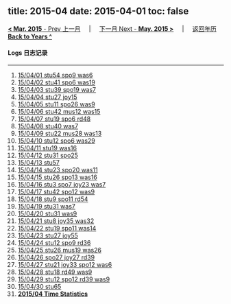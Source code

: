 title: 2015-04
date: 2015-04-01
toc: false
---
[**< Mar. 2015** - Prev 上一月](/lifelogs/2015/03/index.html) &nbsp; &nbsp; | &nbsp; &nbsp; [下一月 Next - **May. 2015 >**](/lifelogs/2015/05/index.html) &nbsp; &nbsp; |  &nbsp; &nbsp; [返回年历 **Back to Years ^**](/pages/lifelogs/)
<br/>
#### Logs 日志记录
---
1. [15/04/01 stu54 spo9 was6](/lifelogs/2015/04/d01.html)
2. [15/04/02 stu41 spo6 was19](/lifelogs/2015/04/d02.html)
3. [15/04/03 stu39 spo19 was7](/lifelogs/2015/04/d03.html)
4. [15/04/04 stu27 joy15](/lifelogs/2015/04/d04.html)
5. [15/04/05 stu11 spo26 was9](/lifelogs/2015/04/d05.html)
6. [15/04/06 stu42 mus12 was15](/lifelogs/2015/04/d06.html)
7. [15/04/07 stu19 spo6 rd48](/lifelogs/2015/04/d07.html)
8. [15/04/08 stu40 was7](/lifelogs/2015/04/d08.html)
9. [15/04/09 stu22 mus28 was13](/lifelogs/2015/04/d09.html)
10. [15/04/10 stu12 spo6 was29](/lifelogs/2015/04/d10.html)
11. [15/04/11 stu19 was16](/lifelogs/2015/04/d11.html)
12. [15/04/12 stu31 spo25](/lifelogs/2015/04/d12.html)
13. [15/04/13 stu57](/lifelogs/2015/04/d13.html)
14. [15/04/14 stu23 spo20 was11](/lifelogs/2015/04/d14.html)
15. [15/04/15 stu26 spo13 was16](/lifelogs/2015/04/d15.html)
16. [15/04/16 stu3 spo7 joy23 was7](/lifelogs/2015/04/d16.html)
17. [15/04/17 stu42 spo12 was9](/lifelogs/2015/04/d17.html)
18. [15/04/18 stu9 spo11 rd54](/lifelogs/2015/04/d18.html)
19. [15/04/19 stu31 was7](/lifelogs/2015/04/d19.html)
20. [15/04/20 stu31 was9](/lifelogs/2015/04/d20.html)
21. [15/04/21 stu8 joy35 was32](/lifelogs/2015/04/d21.html)
22. [15/04/22 stu19 spo11 was14](/lifelogs/2015/04/d22.html)
23. [15/04/23 stu27 joy55](/lifelogs/2015/04/d23.html)
24. [15/04/24 stu12 spo9 rd36](/lifelogs/2015/04/d24.html)
25. [15/04/25 stu26 mus19 was26](/lifelogs/2015/04/d25.html)
26. [15/04/26 spo27 joy27 rd39](/lifelogs/2015/04/d26.html)
27. [15/04/27 stu21 joy33 spo12 was6](/lifelogs/2015/04/d27.html)
28. [15/04/28 stu18 rd49 was9](/lifelogs/2015/04/d28.html)
29. [15/04/29 stu12 spo12 rd39 was9](/lifelogs/2015/04/d29.html)
30. [15/04/30 stu65](/lifelogs/2015/04/d30.html)
31. **[2015/04 Time Statistics](/lifelogs/2015/04/time_stat.html)**
